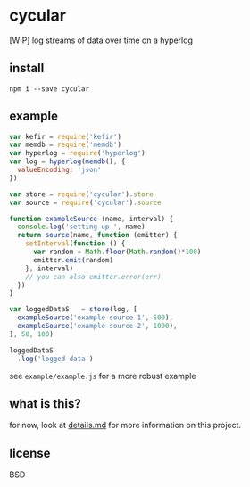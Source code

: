 # cycular

[WIP] log streams of data over time on a hyperlog

## install

```
npm i --save cycular
```

## example

```javascript
var kefir = require('kefir')
var memdb = require('memdb')
var hyperlog = require('hyperlog')
var log = hyperlog(memdb(), {
  valueEncoding: 'json'
})

var store = require('cycular').store
var source = require('cycular').source

function exampleSource (name, interval) {
  console.log('setting up ', name)
  return source(name, function (emitter) {
    setInterval(function () {
      var random = Math.floor(Math.random()*100)
      emitter.emit(random)
    }, interval)
    // you can also emitter.error(err)
  })
}

var loggedDataS   = store(log, [
  exampleSource('example-source-1', 500),
  exampleSource('example-source-2', 1000),
], 50, 100)

loggedDataS
  .log('logged data')
```

see `example/example.js` for a more robust example

## what is this?

for now, look at [details.md](details.md) for more information on this project.

## license

BSD
